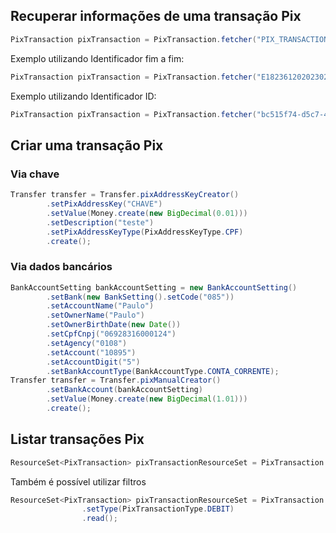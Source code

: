 ## Recuperar informações de uma transação Pix
```java
PixTransaction pixTransaction = PixTransaction.fetcher("PIX_TRANSACTION_ID").fetch();
```
Exemplo utilizando Identificador fim a fim:
```java
PixTransaction pixTransaction = PixTransaction.fetcher("E18236120202302141342s15536c561e").fetch();
```
Exemplo utilizando Identificador ID:
```java
PixTransaction pixTransaction = PixTransaction.fetcher("bc515f74-d5c7-4bc2-93e5-3bafc0a9b15d").fetch();
```

## Criar uma transação Pix
### Via chave
```java
Transfer transfer = Transfer.pixAddressKeyCreator()
        .setPixAddressKey("CHAVE")
        .setValue(Money.create(new BigDecimal(0.01)))
        .setDescription("teste")
        .setPixAddressKeyType(PixAddressKeyType.CPF)
        .create();
```
### Via dados bancários
```java
BankAccountSetting bankAccountSetting = new BankAccountSetting()
        .setBank(new BankSetting().setCode("085"))
        .setAccountName("Paulo")
        .setOwnerName("Paulo")
        .setOwnerBirthDate(new Date())
        .setCpfCnpj("06928316000124")
        .setAgency("0108")
        .setAccount("10895")
        .setAccountDigit("5")
        .setBankAccountType(BankAccountType.CONTA_CORRENTE);
Transfer transfer = Transfer.pixManualCreator()
        .setBankAccount(bankAccountSetting)
        .setValue(Money.create(new BigDecimal(1.01)))
        .create();
```

## Listar transações Pix
```java
ResourceSet<PixTransaction> pixTransactionResourceSet = PixTransaction.reader().read();
```

Também é possível utilizar filtros

```java
ResourceSet<PixTransaction> pixTransactionResourceSet = PixTransaction.reader()
                .setType(PixTransactionType.DEBIT)
                .read();
```